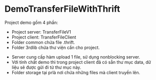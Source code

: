 # DemoTransferFileWithThrift

Project demo gồm 4 phần:
  + Project server: TransferFileV1
  + Project client: TransferFileClient
  + Folder common chứa file .thrift.
  + Folder 3rdlib chứa thư viện cần cho project.
  
- Server cung cấp hàm upload 1 file, sử dụng nonblocking server. 
- Với tính chất demo thì trong project client đã có sẵn thư mục data, dữ liệu sẽ được gửi đi từ thư mục này.
- Folder storage tại prlà nơi chứa những files mà client truyền lên.
